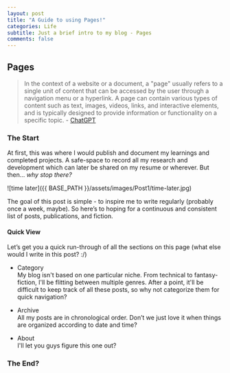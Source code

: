 ```yaml
---
layout: post
title: "A Guide to using Pages!"
categories: Life
subtitle: Just a brief intro to my blog - Pages
comments: false
---
```


## Pages

> In the context of a website or a document, a "page" usually refers to a single unit of content that can be accessed by the user through a navigation menu or a hyperlink. A page can contain various types of content such as text, images, videos, links, and interactive elements, and is typically designed to provide information or functionality on a specific topic. - [ChatGPT](https://chat.openai.com/)

### The Start

At first, this was where I would publish and document my learnings and completed projects. A safe-space to record all my research and development which can later be shared on my resume or wherever. But then... *why stop there?*

![time later]({{ BASE_PATH }}/assets/images/Post1/time-later.jpg)

The goal of this post is simple - to inspire me to write regularly (probably once a week, maybe). So here’s to hoping for a continuous and consistent list of posts, publications, and fiction.

#### Quick View 

Let’s get you a quick run-through of all the sections on this page (what else would I write in this post? :/)

- Category <br>
    My blog isn't based on one particular niche. From technical to fantasy-fiction, I'll be flitting between multiple genres. After a point, it'll be difficult to keep track of all these posts, so why not categorize them for quick navigation?

- Archive <br>
    All my posts are in chronological order. Don’t we just love it when things are organized according to date and time?

- About <br>
    I'll let you guys figure this one out?


### The End?